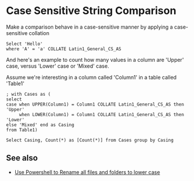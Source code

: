 ﻿# Case Sensitive String Comparison

Make a comparison behave in a case-sensitive manner by applying a case-sensitive collation

	Select 'Hello'
	where 'A' = 'a' COLLATE Latin1_General_CS_AS

And here's an example to count how many values in a column are 'Upper' case, versus 'Lower' case or 'Mixed' case.

Assume we're interesting in a column called 'Column1' in a table called 'Table1'

	; with Cases as (
	select
	case when UPPER(Column1) = Column1 COLLATE Latin1_General_CS_AS then 'Upper'
		 when LOWER(Column1) = Column1 COLLATE Latin1_General_CS_AS then 'Lower'
	else 'Mixed' end as Casing
	from Table1)

	Select Casing, Count(*) as [Count(*)] from Cases group by Casing


## See also

- [Use Powershell to Rename all files and folders to lower case](../Powershell/Rename_to_lower_case.md)